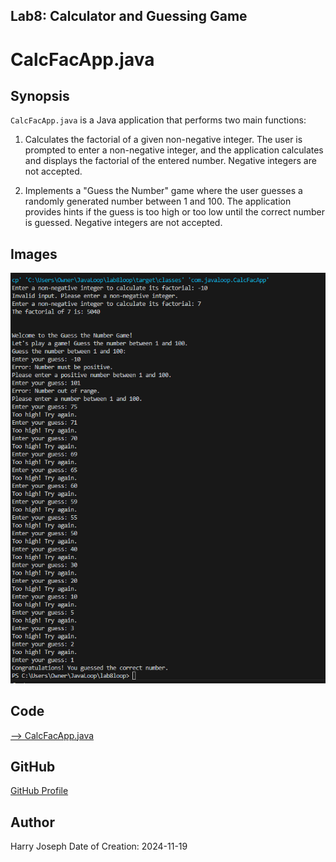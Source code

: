 ## Lab8: Calculator and Guessing Game
# CalcFacApp.java


## Synopsis
`CalcFacApp.java` is a Java application that performs two main functions:
1. Calculates the factorial of a given non-negative integer. The user is prompted to enter a non-negative integer, and the application calculates and displays the factorial of the entered number. Negative integers are not accepted.

2. Implements a "Guess the Number" game where the user guesses a randomly generated number between 1 and 100. The application provides hints if the guess is too high or too low until the correct number is guessed. Negative integers are not accepted.


## Images
![Screen Output](src/main/resources/images/screen_output.png)


## Code
[--> CalcFacApp.java](src/main/java/com/javaloop/CalcFacApp.java)


## GitHub
[GitHub Profile](https://github.com/hjoseph777)


## Author
Harry Joseph  Date of Creation: 2024-11-19
